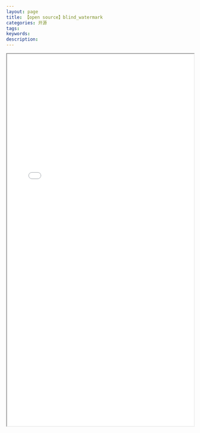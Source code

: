 ```yaml
---
layout: page
title: 【open source】blind_watermark
categories: 开源
tags:
keywords:
description:
---
```




<iframe src="/blind_watermark/#/en/" width="100%" height="1000em" marginwidth="10%"></iframe>
